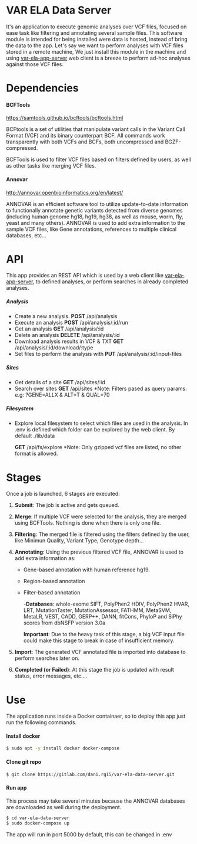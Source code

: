 # VAR ELA Data Server

It's an application to execute genomic analyses over VCF files, focused on ease task like filtering and annotating several sample files. This software module is intended for being installed were data is hosted, instead of bring the data to the app. 
Let's say we want to perform analyses with VCF files stored in a remote machine,  We just install this module in the machine and using [var-ela-app-server](https://gitlab.com/dani.rg15/var-ela-app-server "") web client is a breeze to perform ad-hoc analyses against those VCF files.


# Dependencies
#### BCFTools
https://samtools.github.io/bcftools/bcftools.html
	 
BCFtools is a set of utilities that manipulate variant calls in the Variant Call Format (VCF) and its binary counterpart BCF. All commands work transparently with both VCFs and BCFs, both uncompressed and BGZF-compressed.

BCFTools is used to filter VCF files based on filters defined by users, as well as other tasks like merging VCF files.

#### Annovar
 http://annovar.openbioinformatics.org/en/latest/

ANNOVAR is an efficient software tool to utilize update-to-date information to functionally annotate genetic variants detected from diverse genomes (including human genome hg18, hg19, hg38, as well as mouse, worm, fly, yeast and many others).
ANNOVAR is used to add extra information to the sample VCF files, like Gene annotations, references to multiple clinical databases, etc...

# API
This app provides an REST API which is used by a web client like [var-ela-app-server](https://gitlab.com/dani.rg15/var-ela-app-server ""), to defined analyses, or perform searches in already completed analyses.

##### Analysis
* Create a new analysis.
	**POST** /api/analysis
* Execute an analysis
	**POST** /api/analysis/:id/run
* Get an analysis
	**GET** /api/analysis/:id
* Delete an analysis
	**DELETE** /api/analysis/:id
* Download analysis results in VCF & TXT
	**GET** /api/analysis/:id/download/:type
* Set files to perform the analysis with
	**PUT** /api/analysis/:id/input-files

##### Sites
* Get details of a site
	**GET** /api/sites/:id
* Search over sites
	**GET** /api/sites
	*Note: Filters pased as query params. e.g: ?GENE=ALLX & ALT=T & QUAL=70


##### Filesystem
* Explore local filesystem to select which files are used in the analysis. In .env is defined which folder can be explored by the web client. By default ./lib/data

    **GET** /api/fs/explore
	*Note: Only gzipped vcf files are listed, no other format is allowed.


# Stages
Once a job is launched, 6 stages are executed:

1. **Submit**: The job is active and gets queued.

2. **Merge**: If multiple VCF were selected for the analysis, they are merged using BCFTools. Nothing is done when there is only one file.

3. **Filtering**: The merged file is filtered using the filters defined by the user, like Minimun Quality, Variant Type, Genotype depth...

4. **Annotating**: Using the previous filtered VCF file, ANNOVAR is used to add extra information as:
    - Gene-based annotation with human reference hg19.
	- Region-based annotation
	- Filter-based annotation
	
        -**Databases**: whole-exome SIFT, PolyPhen2 HDIV, PolyPhen2 HVAR, LRT, MutationTaster, MutationAssessor, FATHMM, MetaSVM, MetaLR, VEST, CADD, GERP++, DANN, fitCons, PhyloP and SiPhy scores from dbNSFP version 3.0a

	    **Important**: Due to the heavy task of this stage, a big VCF input file could make this stage to break in case of insufficient memory.
	
5. **Import**: The generated VCF annotated file is imported into database to perform searches later on.

6. **Completed (or Failed)**: At this stage the job is updated with result status, error messages, etc....


# Use
The application runs inside a Docker containaer, so to deploy this app just run the following commands.

#### Install docker
```sh
$ sudo apt -y install docker docker-compose
```

#### Clone git repo
```sh
$ git clone https://gitlab.com/dani.rg15/var-ela-data-server.git
```

#### Run app

This process may take several minutes because the ANNOVAR databases are downloaded as well during the deployment.

```sh
$ cd var-ela-data-server
$ sudo docker-compose up
```
The app will run in port 5000 by default, this can be changed in .env

